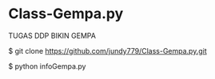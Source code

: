 # Class-Gempa.py
TUGAS DDP BIKIN GEMPA

$ git clone https://github.com/jundy779/Class-Gempa.py.git

$ python infoGempa.py
